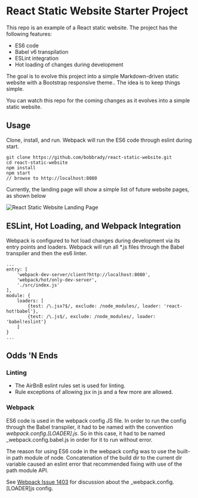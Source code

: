 # React Static Website Starter Project
This repo is an example of a React static website.  The project has the following features:

* ES6 code
* Babel v6 transpilation
* ESLint integration
* Hot loading of changes during development

The goal is to evolve this project into a simple Markdown-driven static website with a Bootstrap responsive theme.. The idea is to keep things simple.

You can watch this repo for the coming changes as it evolves into a simple
static website.

Usage
-----

Clone, install, and run.  Webpack will run the ES6 code through eslint during start.
```
git clone https://github.com/bobbrady/react-static-website.git
cd react-static-website
npm install
npm start
// browse to http://localhost:8080
```
Currently, the landing page will show a simple list of future website pages, as shown below

![React Static Website Landing Page](https://cloud.githubusercontent.com/assets/9534794/17646320/752403f0-6192-11e6-839c-af483d68967e.png)

ESLint, Hot Loading, and Webpack Integration
-----
Webpack is configured to hot load changes during development via its entry points and loaders.  Webpack will run all *.js files through the Babel transpiler and then the es6 linter.
```
...
entry: [
	'webpack-dev-server/client?http://localhost:8080',
	'webpack/hot/only-dev-server',
	'./src/index.js'
],
module: {
	loaders: [
		{test: /\.jsx?$/, exclude: /node_modules/, loader: 'react-hot!babel'},
		{test: /\.js$/, exclude: /node_modules/, loader: 'babel!eslint'}
	]
}
...
```

Odds 'N Ends
-----
### Linting
* The AirBnB eslint rules set is used for linting.
* Rule exceptions of allowing jsx in js and a few more are allowed.

### Webpack
ES6 code is used in the webpack config JS file.  In order to run the config through the Babel transpiler, it had to be named with the convention _webpack.config.[LOADER].js_.  So in this case, it had to be named _webpack.config.babel.js in order for it to run without error.

The reason for using ES6 code in the webpack config was to use the built-in path module of node.  Concatenation of the build dir to the current dir variable caused an eslint error that recommended fixing with use of the path module API.

See [Webpack Issue 1403](https://github.com/webpack/webpack/issues/1403) for discussion about the _webpack.config.[LOADER]js config.
